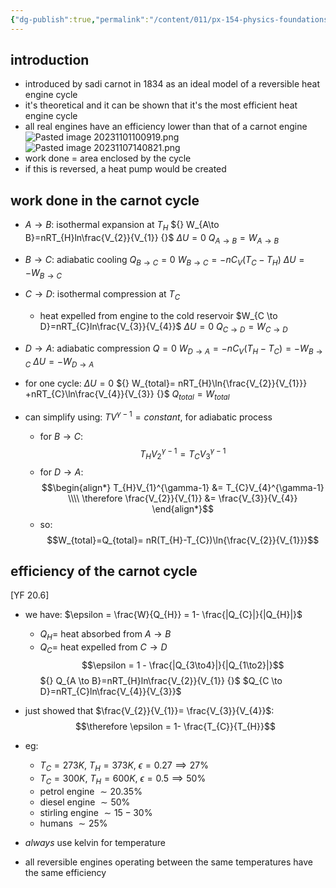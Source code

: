 ```yaml
---
{"dg-publish":true,"permalink":"/content/011/px-154-physics-foundations/px-154-e-the-second-law-of-thermodynamics/px-154-e4-the-carnot-cycle/","noteIcon":"1","created":"2024-11-25T10:50:32.000+00:00","updated":"2024-11-26T19:51:10.731+00:00"}
---
```


## introduction
- introduced by sadi carnot in 1834 as an ideal model of a reversible heat engine cycle
- it's theoretical and it can be shown that it's the most efficient heat engine cycle
- all real engines have an efficiency lower than that of a carnot engine
![Pasted image 20231101100919.png](/img/user/pics/Pasted%20image%2020231101100919.png)
![Pasted image 20231107140821.png](/img/user/pics/Pasted%20image%2020231107140821.png)
- work done = area enclosed by the cycle
- if this is reversed, a heat pump would be created
## work done in the carnot cycle
- $A \to B:$ isothermal expansion at $T_{H}$
	${} W_{A\to B}=nRT_{H}ln\frac{V_{2}}{V_{1}} {}$
	$\Delta U = 0$
	$Q_{A\to B}=W_{A\to B}$
	
- $B\to C:$ adiabatic cooling
	$Q_{B\to C}=0$
	${} W_{B\to C} = -nC_{V}(T_{C}-T_{H}) {}$
	$\Delta U = -W_{B\to C}$
	
- $C \to D:$ isothermal compression at $T_{C}$
	- heat expelled from engine to the cold reservoir
	$W_{C \to D}=nRT_{C}ln\frac{V_{3}}{V_{4}}$
	$\Delta U = 0$
	$Q_{C \to D}= W_{C \to D}$
	
- $D \to A:$ adiabatic compression 
	$Q=0$
	$W_{D \to A}=-nC_{V}(T_{H}-T_{C}) = -W_{B \to C}$
	$\Delta U = -W_{D \to A}$
	
- for one cycle:
	$\Delta U = 0$
	${} W_{total}= nRT_{H}\ln{\frac{V_{2}}{V_{1}}} +nRT_{C}\ln\frac{V_{4}}{V_{3}} {}$
	$Q_{total}= W_{total}$
- can simplify using: $TV^{\gamma-1}=constant$, for adiabatic process
	- for $B \to C:$ 
	$$T_{H}V_{2}^{\gamma-1} = T_{C}V_{3}^{\gamma-1}$$
	- for $D \to A:$ 
	$$\begin{align*}
			T_{H}V_{1}^{\gamma-1} &= T_{C}V_{4}^{\gamma-1} \\\\
			\therefore \frac{V_{2}}{V_{1}} &= \frac{V_{3}}{V_{4}}
		\end{align*}$$
	- so: 
	$$W_{total}=Q_{total}= nR(T_{H}-T_{C})\ln{\frac{V_{2}}{V_{1}}}$$
## efficiency of the carnot cycle
[YF 20.6]
- we have: $\epsilon = \frac{W}{Q_{H}} = 1- \frac{|Q_{C}|}{|Q_{H}|}$
	- $Q_{H}=$ heat absorbed from ${} A \to B {}$
	- $Q_{C}=$ heat expelled from $C \to D$
$$\epsilon = 1 - \frac{|Q_{3\to4}|}{|Q_{1\to2}|}$$
	${} Q_{A \to B}=nRT_{H}ln\frac{V_{2}}{V_{1}} {}$
	$Q_{C \to D}=nRT_{C}ln\frac{V_{4}}{V_{3}}$
- just showed that $\frac{V_{2}}{V_{1}}= \frac{V_{3}}{V_{4}}$: 
$$\therefore \epsilon = 1- \frac{T_{C}}{T_{H}}$$
- eg:
	- $T_{C}=273K$, $T_{H}=373K$, $\epsilon = 0.27\implies 27\%$
	- $T_{C}=300K$, $T_{H}=600K$, $\epsilon = 0.5\implies 50\%$
	- petrol engine $\sim 20.35\%$
	- diesel engine $\sim 50\%$
	- stirling engine $\sim 15-30\%$
	- humans $\sim 25\%$

- *always* use kelvin for temperature
- all reversible engines operating between the same temperatures have the same efficiency
